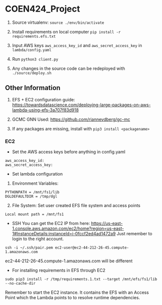 # COEN424_Project

1. Source virtualenv: 
`source ./env/bin/activate`

2. Install requirements on local computer
`pip install -r requirements.efs.txt`

3. Input AWS keys `aws_access_key_id` and `aws_secret_access_key` in `lambda/config.yaml`

4. Run `python3 client.py`

5. Any changes in the source code can be redeployed with `./source/deploy.sh`

## Other Information
1. EFS + EC2 configuration guide: https://towardsdatascience.com/deploying-large-packages-on-aws-lambda-using-efs-3a707f83d918

2. GCMC GNN Used: https://github.com/riannevdberg/gc-mc

3. If any packages are missing, install with `pip3 install <packagename>`

### EC2
- Set the AWS access keys before anything in config.yaml
```
aws_access_key_id:
aws_secret_access_key: 
```

- Set lambda configuration 
1. Environment Variables:
```
PYTHONPATH = /mnt/fs1/lib
DGLDEFAULTDIR = /tmp/dgl
```

2. File System:
Set user created EFS file system and access points
```
Local mount path = /mnt/fs1
```

- SSH
You can get the EC2 IP from here: https://us-east-1.console.aws.amazon.com/ec2/home?region=us-east-1#InstanceDetails:instanceId=i-0fccf2ed4ad1472a9
Just remember to login to the right account.
```
ssh -i ~/.ssh/pair.pem ec2-user@ec2-44-212-26-45.compute-1.amazonaws.com
```
ec2-44-212-26-45.compute-1.amazonaws.com will be different


- For installing requirements in EFS through EC2
```
sudo pip3 install -r /tmp/requirements.1.txt --target /mnt/efs/fs1/lib --no-cache-dir
```

Remember to start the EC2 instance. It contains the EFS with an Access Point which the Lambda points to to resolve runtime dependencies.

